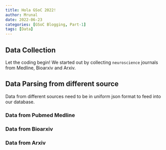 ```yaml
---
title: Hola GSoC 2022!
author: Mrunal
date: 2022-06-23 
categories: [GSoC Blogging, Part-1]
tags: [Data]
---
```


## Data Collection

Let the coding begin! We started out by collecting `neuroscience` journals from Medline, Bioarxiv and Arxiv.

## Data Parsing from different source

Data from different sources need to be in uniform json format to feed into our database.


### Data from Pubmed Medline

### Data from Bioarxiv

### Data from Arxiv

